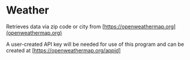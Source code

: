 # Weather
Retrieves data via zip code or city from [https://openweathermap.org](openweathermap.org)

A user-created API key will be needed for use of this program and can be created at [https://openweathermap.org/appid]
